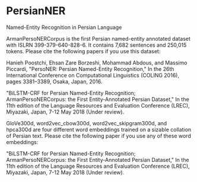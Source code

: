 # PersianNER
Named-Entity Recognition in Persian Language

ArmanPersoNERCorpus is the first Persian named-entity annotated dataset with ISLRN 399-379-640-828-6. It contains 7,682 sentences and 250,015 tokens. Please cite the following papers if you use this dataset:

Hanieh Poostchi, Ehsan Zare Borzeshi, Mohammad Abdous, and Massimo Piccardi, "PersoNER: Persian Named-Entity Recognition," In the 26th International Conference on Computational Linguistics (COLING 2016), pages 3381–3389, Osaka, Japan, 2016.

"BiLSTM-CRF for Persian Named-Entity Recognition; ArmanPersoNERCorpus: the First Entity-Annotated Persian Dataset," In the 11th edition of the Language Resources and Evaluation Conference (LREC), Miyazaki, Japan, 7-12 May 2018 (Under review).

GloVe300d, word2vec_cbow300d, word2vec_skipgram300d, and hpca300d are four different word embeddings trained on a sizable collation of Persian text. Please cite the following paper if you use any of these word embeddings:

"BiLSTM-CRF for Persian Named-Entity Recognition; ArmanPersoNERCorpus: the First Entity-Annotated Persian Dataset," In the 11th edition of the Language Resources and Evaluation Conference (LREC), Miyazaki, Japan, 7-12 May 2018 (Under review).
